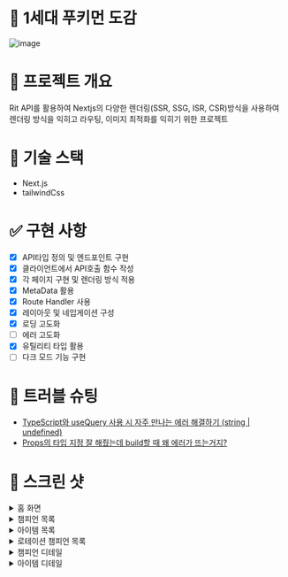 # 🎉 1세대 푸키먼 도감

![image](https://github.com/user-attachments/assets/7b3976e7-ba27-436e-a97f-3c5764648e77)

# 🔖 프로젝트 개요

Rit API를 활용하여 Nextjs의 다양한 렌더링(SSR, SSG, ISR, CSR)방식을 사용하여 렌더링 방식을 익히고
라우팅, 이미지 최적화를 익히기 위한 프로젝트

# 🔨 기술 스택

- Next.js
- tailwindCss

# ✅ 구현 사항

- [x] API타입 정의 및 엔드포인트 구현
- [x] 클라이언트에서 API호출 함수 작성
- [x] 각 페이지 구현 및 렌더링 방식 적용
- [x] MetaData 활용
- [x] Route Handler 사용
- [x] 레이아웃 및 네입게이션 구성
- [x] 로딩 고도화
- [ ] 에러 고도화
- [x] 유틸리티 타입 활용
- [ ] 다크 모드 기능 구현

# 🚨 트러블 슈팅

- [TypeScript와 useQuery 사용 시 자주 만나는 에러 해결하기 (string | undefined)](https://velog.io/@wltn7star/TypeScript%EC%99%80-useQuery-%EC%82%AC%EC%9A%A9-%EC%8B%9C-%EC%9E%90%EC%A3%BC-%EB%A7%8C%EB%82%98%EB%8A%94-%EC%97%90%EB%9F%AC-%ED%95%B4%EA%B2%B0%ED%95%98%EA%B8%B0-string-undefined)
- [Props의 타입 지정 잘 해줬는데 build할 때 왜 에러가 뜨는거지?](https://velog.io/@wltn7star/Props%EC%9D%98-%ED%83%80%EC%9E%85-%EC%A7%80%EC%A0%95-%EC%9E%98-%ED%95%B4%EC%A4%AC%EB%8A%94%EB%8D%B0-build%ED%95%A0-%EB%95%8C-%EC%99%9C-%EC%97%90%EB%9F%AC%EA%B0%80-%EB%9C%A8%EB%8A%94%EA%B1%B0%EC%A7%80)

# 📸 스크린 샷

<details>
  <summary>홈 화면</summary>

![image](https://github.com/user-attachments/assets/7b3976e7-ba27-436e-a97f-3c5764648e77)

</details>
<details>
  <summary>챔피언 목록</summary>

![image](https://github.com/user-attachments/assets/0d7b9271-08a6-4b4d-88d4-1e240a7e6684)

</details>
<details>
  <summary>아이템 목록</summary>

![image](https://github.com/user-attachments/assets/2b26992e-7c49-4c49-94cc-b54518c9be29)

</details>
<details>
  <summary>로테이션 챔피언 목록</summary>

![image](https://github.com/user-attachments/assets/2b26992e-7c49-4c49-94cc-b54518c9be29)

</details>
<details>
  <summary>챔피언 디테일</summary>

![image](https://github.com/user-attachments/assets/2b26992e-7c49-4c49-94cc-b54518c9be29)

</details>
<details>
  <summary>아이템 디테일</summary>

![image](https://github.com/user-attachments/assets/2b26992e-7c49-4c49-94cc-b54518c9be29)

</details>
